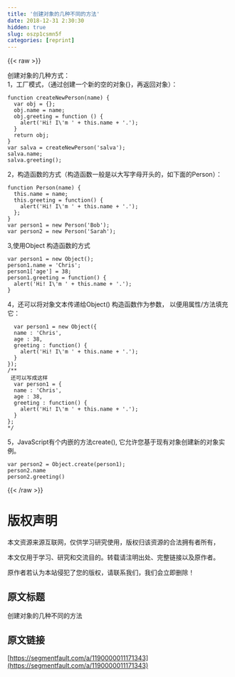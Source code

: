 ```yaml
---
title: '创建对象的几种不同的方法' 
date: 2018-12-31 2:30:30
hidden: true
slug: oszp1csmn5f
categories: [reprint]
---
```


{{< raw >}}

                    
<p>创建对象的几种方式：<br>1，工厂模式，（通过创建一个新的空的对象{}，再返回对象）：</p>
<div class="widget-codetool" style="display:none;">
      <div class="widget-codetool--inner">
      <span class="selectCode code-tool" data-toggle="tooltip" data-placement="top" title="" data-original-title="全选"></span>
      <span type="button" class="copyCode code-tool" data-toggle="tooltip" data-placement="top" data-clipboard-text="function createNewPerson(name) {
  var obj = {};
  obj.name = name;
  obj.greeting = function () {
    alert('Hi! I\'m ' + this.name + '.');
  }
  return obj;
}
var salva = createNewPerson('salva');
salva.name;
salva.greeting();" title="" data-original-title="复制"></span>
      <span type="button" class="saveToNote code-tool" data-toggle="tooltip" data-placement="top" title="" data-original-title="放进笔记"></span>
      </div>
      </div><pre class="hljs actionscript"><code><span class="hljs-function"><span class="hljs-keyword">function</span> <span class="hljs-title">createNewPerson</span><span class="hljs-params">(name)</span> </span>{
  <span class="hljs-keyword">var</span> obj = {};
  obj.name = name;
  obj.greeting = <span class="hljs-function"><span class="hljs-keyword">function</span> <span class="hljs-params">()</span> </span>{
    alert(<span class="hljs-string">'Hi! I\'m '</span> + <span class="hljs-keyword">this</span>.name + <span class="hljs-string">'.'</span>);
  }
  <span class="hljs-keyword">return</span> obj;
}
<span class="hljs-keyword">var</span> salva = createNewPerson(<span class="hljs-string">'salva'</span>);
salva.name;
salva.greeting();</code></pre>
<p>2，构造函数的方式（构造函数一般是以大写字母开头的，如下面的Person）：</p>
<div class="widget-codetool" style="display:none;">
      <div class="widget-codetool--inner">
      <span class="selectCode code-tool" data-toggle="tooltip" data-placement="top" title="" data-original-title="全选"></span>
      <span type="button" class="copyCode code-tool" data-toggle="tooltip" data-placement="top" data-clipboard-text="function Person(name) {
  this.name = name;
  this.greeting = function() {
    alert('Hi! I\'m ' + this.name + '.');
  };
}
var person1 = new Person('Bob');
var person2 = new Person('Sarah');" title="" data-original-title="复制"></span>
      <span type="button" class="saveToNote code-tool" data-toggle="tooltip" data-placement="top" title="" data-original-title="放进笔记"></span>
      </div>
      </div><pre class="hljs actionscript"><code><span class="hljs-function"><span class="hljs-keyword">function</span> <span class="hljs-title">Person</span><span class="hljs-params">(name)</span> </span>{
  <span class="hljs-keyword">this</span>.name = name;
  <span class="hljs-keyword">this</span>.greeting = <span class="hljs-function"><span class="hljs-keyword">function</span><span class="hljs-params">()</span> </span>{
    alert(<span class="hljs-string">'Hi! I\'m '</span> + <span class="hljs-keyword">this</span>.name + <span class="hljs-string">'.'</span>);
  };
}
<span class="hljs-keyword">var</span> person1 = <span class="hljs-keyword">new</span> Person(<span class="hljs-string">'Bob'</span>);
<span class="hljs-keyword">var</span> person2 = <span class="hljs-keyword">new</span> Person(<span class="hljs-string">'Sarah'</span>);</code></pre>
<p>3,使用Object 构造函数的方式</p>
<div class="widget-codetool" style="display:none;">
      <div class="widget-codetool--inner">
      <span class="selectCode code-tool" data-toggle="tooltip" data-placement="top" title="" data-original-title="全选"></span>
      <span type="button" class="copyCode code-tool" data-toggle="tooltip" data-placement="top" data-clipboard-text="var person1 = new Object();
person1.name = 'Chris';
person1['age'] = 38;
person1.greeting = function() {
  alert('Hi! I\'m ' + this.name + '.');
}" title="" data-original-title="复制"></span>
      <span type="button" class="saveToNote code-tool" data-toggle="tooltip" data-placement="top" title="" data-original-title="放进笔记"></span>
      </div>
      </div><pre class="hljs javascript"><code><span class="hljs-keyword">var</span> person1 = <span class="hljs-keyword">new</span> <span class="hljs-built_in">Object</span>();
person1.name = <span class="hljs-string">'Chris'</span>;
person1[<span class="hljs-string">'age'</span>] = <span class="hljs-number">38</span>;
person1.greeting = <span class="hljs-function"><span class="hljs-keyword">function</span>(<span class="hljs-params"></span>) </span>{
  alert(<span class="hljs-string">'Hi! I\'m '</span> + <span class="hljs-keyword">this</span>.name + <span class="hljs-string">'.'</span>);
}</code></pre>
<p>4，还可以将对象文本传递给Object() 构造函数作为参数， 以便用属性/方法填充它：</p>
<div class="widget-codetool" style="display:none;">
      <div class="widget-codetool--inner">
      <span class="selectCode code-tool" data-toggle="tooltip" data-placement="top" title="" data-original-title="全选"></span>
      <span type="button" class="copyCode code-tool" data-toggle="tooltip" data-placement="top" data-clipboard-text="  var person1 = new Object({
  name : 'Chris',
  age : 38,
  greeting : function() {
    alert('Hi! I\'m ' + this.name + '.');
  }
});
/**
 还可以写成这样
  var person1 = {
  name : 'Chris',
  age : 38,
  greeting : function() {
    alert('Hi! I\'m ' + this.name + '.');
  }
};
*/" title="" data-original-title="复制"></span>
      <span type="button" class="saveToNote code-tool" data-toggle="tooltip" data-placement="top" title="" data-original-title="放进笔记"></span>
      </div>
      </div><pre class="hljs ada"><code>  var person1 = <span class="hljs-keyword">new</span> Object({
  name : '<span class="hljs-type">Chris</span>',
  age : 38,
  greeting : <span class="hljs-keyword"><span class="hljs-keyword">function</span></span>() {
    alert(<span class="hljs-symbol">'Hi</span>! I\<span class="hljs-symbol">'m</span> ' + this.name + <span class="hljs-string">'.'</span>);
  }
});
/**
 还可以写成这样
  var person1 = {
  name : '<span class="hljs-type">Chris</span>',
  age : 38,
  greeting : <span class="hljs-keyword"><span class="hljs-keyword">function</span></span>() {
    alert(<span class="hljs-symbol">'Hi</span>! I\<span class="hljs-symbol">'m</span> ' + this.name + <span class="hljs-string">'.'</span>);
  }
};
*/</code></pre>
<p>5，JavaScript有个内嵌的方法create(), 它允许您基于现有对象创建新的对象实例。</p>
<div class="widget-codetool" style="display:none;">
      <div class="widget-codetool--inner">
      <span class="selectCode code-tool" data-toggle="tooltip" data-placement="top" title="" data-original-title="全选"></span>
      <span type="button" class="copyCode code-tool" data-toggle="tooltip" data-placement="top" data-clipboard-text="var person2 = Object.create(person1);
person2.name
person2.greeting()" title="" data-original-title="复制"></span>
      <span type="button" class="saveToNote code-tool" data-toggle="tooltip" data-placement="top" title="" data-original-title="放进笔记"></span>
      </div>
      </div><pre class="hljs delphi"><code><span class="hljs-keyword">var</span> person2 = <span class="hljs-keyword">Object</span>.create(person1);
person2.<span class="hljs-keyword">name</span>
person2.greeting()</code></pre>

                
{{< /raw >}}

# 版权声明
本文资源来源互联网，仅供学习研究使用，版权归该资源的合法拥有者所有，

本文仅用于学习、研究和交流目的。转载请注明出处、完整链接以及原作者。

原作者若认为本站侵犯了您的版权，请联系我们，我们会立即删除！

## 原文标题
创建对象的几种不同的方法

## 原文链接
[https://segmentfault.com/a/1190000011171343](https://segmentfault.com/a/1190000011171343)

